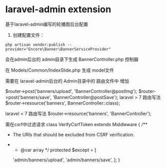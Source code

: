 laravel-admin extension
======
基于laravel-admin编写的轮播图后台配置

1. 创建配置文件：

```shell
php artisan vendor:publish --provider="Encore\Banner\BannerServiceProvider"
```

会在admin后台的 admin目录下生成 BannerController.php 控制器

在 Models/Common/IndexSlide.php 生成 model文件

需要在 laravel-admin后台的 Admin目录中的 路由文件中 增加 

$router->post('banners/upload', 'BannerController@postImg');
$router->post('banners/save', 'BannerController@postSave');
laravel > 7 路由写法
$router->resource('banners', BannerController::class);

laravel < 7 路由写法
$router->resource('banners', 'BannerController');


需在csrf中过滤请求
class VerifyCsrfToken extends Middleware
{
/**
* The URIs that should be excluded from CSRF verification.
* 
  * @var array
  */
  protected $except = [
  
  'admin/banners/upload',
  'admin/banners/save',
  ];
}

